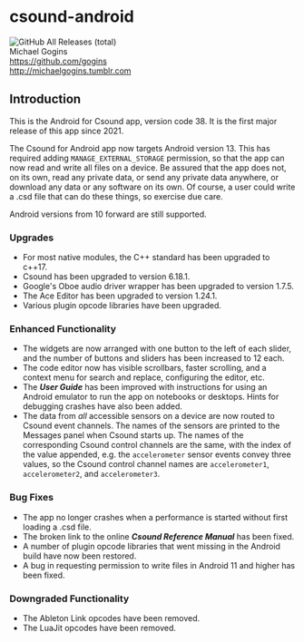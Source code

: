 # csound-android
![GitHub All Releases (total)](https://img.shields.io/github/downloads/gogins/csound-android/total.svg)<br>
Michael Gogins<br>
https://github.com/gogins<br>
http://michaelgogins.tumblr.com

## Introduction

This is the Android for Csound app, version code 38. It is the first major 
release of this app since 2021.

The Csound for Android app now targets Android version 13. This has required 
adding `MANAGE_EXTERNAL_STORAGE` permission, so that the app can now read and 
write all files on a device. Be assured that the app does not, on its own, 
read any private data, or send any private data anywhere, or download any data 
or any software on its own. Of course, a user could write a .csd file that can 
do these things, so exercise due care.

Android versions from 10 forward are still supported.

### Upgrades

* For most native modules, the C++ standard has been upgraded to c++17.
* Csound has been upgraded to version 6.18.1.
* Google's Oboe audio driver wrapper has been upgraded to version 1.7.5.
* The Ace Editor has been upgraded to version 1.24.1. 
* Various plugin opcode libraries have been upgraded.

### Enhanced Functionality

* The widgets are now arranged with one button to the left of each slider, 
  and the number of buttons and sliders has been increased to 12 each.
* The code editor now has visible scrollbars, faster scrolling, and a context 
  menu for search and replace, configuring the editor, etc.
* The ***User Guide*** has been improved with instructions for using an 
  Android emulator to run the app on notebooks or desktops. Hints for 
  debugging crashes have also been added.
* The data from _all_ accessible sensors on a device are now routed to Csound 
  event channels. The names of the sensors are printed to the Messages panel
  when Csound starts up. The names of the corresponding Csound control 
  channels are the same, with the index of the value appended, e.g. the 
  `accelerometer` sensor events convey three values, so the Csound control 
  channel names are `accelerometer1`, `accelerometer2`, and `accelerometer3`.

### Bug Fixes

* The app no longer crashes when a performance is started without first 
  loading a .csd file.
* The broken link to the online ***Csound Reference Manual*** has been fixed.
* A number of plugin opcode libraries that went missing in the Android build 
  have now been restored.
* A bug in requesting permission to write files in Android 11 and higher has 
  been fixed.

### Downgraded Functionality

* The Ableton Link opcodes have been removed.
* The LuaJit opcodes have been removed.

